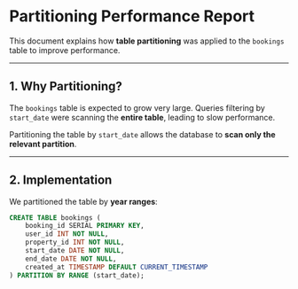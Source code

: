 # Partitioning Performance Report

This document explains how **table partitioning** was applied to the `bookings` table to improve performance.

---

## 1. Why Partitioning?
The `bookings` table is expected to grow very large. Queries filtering by `start_date` were scanning the **entire table**, leading to slow performance.

Partitioning the table by `start_date` allows the database to **scan only the relevant partition**.

---

## 2. Implementation
We partitioned the table by **year ranges**:

```sql
CREATE TABLE bookings (
    booking_id SERIAL PRIMARY KEY,
    user_id INT NOT NULL,
    property_id INT NOT NULL,
    start_date DATE NOT NULL,
    end_date DATE NOT NULL,
    created_at TIMESTAMP DEFAULT CURRENT_TIMESTAMP
) PARTITION BY RANGE (start_date);
